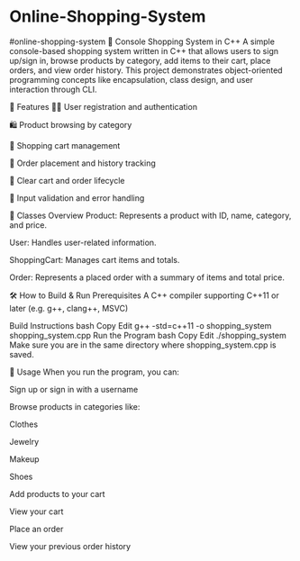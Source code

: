 # Online-Shopping-System
#online-shopping-system 🛒 Console Shopping System in C++ A simple console-based shopping system written in C++ that allows users to sign up/sign in, browse products by category, add items to their cart, place orders, and view order history. This project demonstrates object-oriented programming concepts like encapsulation, class design, and user interaction through CLI.

📌 Features 🧑‍💼 User registration and authentication

🛍️ Product browsing by category

🛒 Shopping cart management

🧾 Order placement and history tracking

🧼 Clear cart and order lifecycle

🧠 Input validation and error handling

🧱 Classes Overview Product: Represents a product with ID, name, category, and price.

User: Handles user-related information.

ShoppingCart: Manages cart items and totals.

Order: Represents a placed order with a summary of items and total price.

🛠️ How to Build & Run Prerequisites A C++ compiler supporting C++11 or later (e.g. g++, clang++, MSVC)

Build Instructions bash Copy Edit g++ -std=c++11 -o shopping_system shopping_system.cpp Run the Program bash Copy Edit ./shopping_system Make sure you are in the same directory where shopping_system.cpp is saved.

🧪 Usage When you run the program, you can:

Sign up or sign in with a username

Browse products in categories like:

Clothes

Jewelry

Makeup

Shoes

Add products to your cart

View your cart

Place an order

View your previous order history
